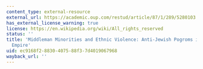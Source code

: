 ```yaml
---
content_type: external-resource
external_url: https://academic.oup.com/restud/article/87/1/289/5280103
has_external_license_warning: true
license: https://en.wikipedia.org/wiki/All_rights_reserved
status: ''
title: 'Middleman Minorities and Ethnic Violence: Anti-Jewish Pogroms in the Russian
  Empire'
uid: ec9168f2-8830-4075-88f3-7d4019067968
wayback_url: ''
---
```

